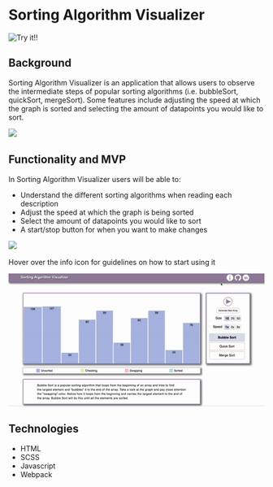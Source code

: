 # Sorting Algorithm Visualizer

![Try it!!](https://alancln.github.io/Sorting-Algorithm-Visualizer/)

## Background

Sorting Algorithm Visualizer is an application that allows users to observe the intermediate steps of popular sorting algorithms (i.e. bubbleSort, quickSort, mergeSort). Some features include adjusting the speed at which the graph is sorted and selecting the amount of datapoints you would like to sort.

![](./assets/gif-demo/quick-sort-demo.gif)

## Functionality and MVP

In Sorting Algorithm Visualizer users will be able to:

- Understand the different sorting algorithms when reading each description
- Adjust the speed at which the graph is being sorted
- Select the amount of datapoints you would like to sort
- A start/stop button for when you want to make changes

![](./assets/gif-demo/buttons-demo.gif)

Hover over the info icon for guidelines on how to start using it

![](./assets/gif-demo/info-icon.gif)

## Technologies

- HTML
- SCSS
- Javascript
- Webpack
